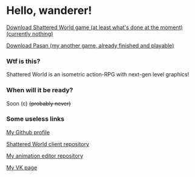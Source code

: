 # Hello, wanderer!



[Download Shattered World game (at least what's done at the moment) (currently nothing)](
        https://github.com/Mirage-A/Shattered-World/raw/master/SW%20-%20Game.jar
      )

[Download Pasan (my another game, already finished and playable)](
        https://yadi.sk/d/-l1xMP-bK8a3Zg
      )

### Wtf is this?
Shattered World is an isometric action-RPG with next-gen level graphics!

### When will it be ready?
Soon (c) ~~(probably never)~~

### Some useless links
[My Github profile](https://github.com/Mirage-A)

[Shattered World client repository](https://github.com/Mirage-A/Shattered-World)

[My animation editor repository](https://github.com/Mirage-A/SW-Animation)

[My VK page](https://vk.com/ardenit1)
